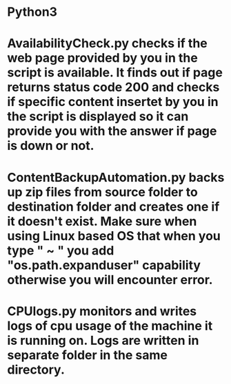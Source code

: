 # Python3

# AvailabilityCheck.py checks if the web page provided by you in the script is available. It finds out if page returns status code 200 and checks if specific content insertet by you in the script is displayed so it can provide you with the answer if page is down or not.

# ContentBackupAutomation.py backs up zip files from source folder to destination folder and creates one if it doesn't exist. Make sure when using Linux based OS that when you type " ~ " you add "os.path.expanduser" capability otherwise you will encounter error. 

# CPUlogs.py monitors and writes logs of cpu usage of the machine it is running on. Logs are written in separate folder in the same directory.
